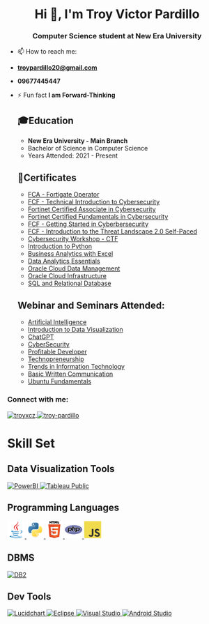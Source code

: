 <h1 align="center">Hi 👋, I'm Troy Victor Pardillo</h1>
<h3 align="center">Computer Science student at New Era University</h3>





- 📫 How to reach me:
- **troypardillo20@gmail.com**
- **09677445447**


- ⚡ Fun fact **I am Forward-Thinking**

  ## 🎓Education
  - **New Era University - Main Branch**
  - Bachelor of Science in Computer Science
  - Years Attended: 2021 - Present

  ## 🏅Certificates
  - [FCA - Fortigate Operator](https://drive.google.com/file/d/17tSq40W9gE5Ie6sT-c-LLCALaab7oM_F/view?usp=sharing)
  - [FCF - Technical Introduction to Cybersecurity](https://drive.google.com/file/d/1HyepBimTZaQ3p8wv17x4f2DACttUajKA/view?usp=sharing)
  - [Fortinet Certified Associate in Cybersecurity](https://drive.google.com/file/d/1GcXXNbSY44hAGJIhZ5C77R9IbrYJ6Aaf/view?usp=sharing)
  - [Fortinet Certified Fundamentals in Cybersecurity](https://drive.google.com/file/d/1veWlye8UYAju_irfUnXSYrhetHh8ePFN/view?usp=sharing)
  - [FCF - Getting Started in Cyberbersecurity ](https://drive.google.com/file/d/1dMrLuDeDg1xWpuFI-D3sSNz1ifL42rhT/view?usp=sharing)
  - [FCF - Introduction to the Threat Landscape 2.0 Self-Paced](https://drive.google.com/file/d/1Ui81swaD7LeUdSKGtqvqw5AF7Kgy8x4y/view?usp=sharing)
  - [Cybersecurity Workshop - CTF](https://drive.google.com/file/d/1YhKp_lJmvGDjR03ztHYOJRsMIsqlNYPU/view?usp=sharing)
  - [Introduction to Python ](https://drive.google.com/file/d/1zVg7dUZUeW72NfrKsecSvcL7rOs9F_ov/view?usp=sharing)
  - [Business Analytics with Excel](https://drive.google.com/file/d/1-DGfUN4HZ0hGSbPN4-NuY0FRsOLESjxB/view?usp=sharing)
  - [Data Analytics Essentials](https://drive.google.com/file/d/1WPl6RO4XbHZShaDMVN8QBkX3WBLT1t9g/view?usp=sharing)
  - [Oracle Cloud Data Management](https://drive.google.com/file/d/1SUGBpBSkCUqJApzEbcg6QpIP1xTsyj4T/view?usp=sharing)
  - [Oracle Cloud Infrastructure](https://drive.google.com/file/d/1duNthxYxTktj4uRUDdOy2AIEDZxZibFe/view?usp=sharing)
  - [SQL and Relational Database](https://drive.google.com/file/d/12sVH1rTWE7xHWT6itAVK7x0aYYC4GFmw/view?usp=sharing)
  
  ## Webinar and Seminars Attended:
  - [Artificial Intelligence](https://drive.google.com/file/d/1GSnoUj0maUSsfcoqqeRS6ZWE3WEZJ6aO/view?usp=sharing)
  - [Introduction to Data Visualization](https://drive.google.com/file/d/1hDMg_IakbFtN_hUXHP6cUV6d1YeOP4ry/view?usp=sharing)
  - [ChatGPT](https://drive.google.com/file/d/14E7DiH11KA1ADz-sN2cAR4aEunNZ4pMc/view?usp=sharing)
  - [CyberSecurity](https://drive.google.com/file/d/1-U__dnoNghP8WoYTaCszo36Iz9iSfVei/view?usp=sharing)
  - [Profitable Developer](https://drive.google.com/file/d/1E3bCmW6udxAtZtLE0GjZBS0e0W1KpuRk/view?usp=sharing)
  - [Technopreneurship](https://drive.google.com/file/d/1aSW_Hg1bQxhOQ6SV7b47f0ZpZVgOe8qX/view?usp=sharing)
  - [Trends in Information Technology](https://drive.google.com/file/d/1-Cv3fLgCAEBvSxV8_-ope1NOAXa0YIo_/view?usp=sharing)
  - [Basic Written Communication](https://drive.google.com/file/d/1kNQ2wIi4N0DfsujALqBXcpygA4Q4itve/view?usp=sharing)
  - [Ubuntu Fundamentals](https://drive.google.com/file/d/1lqWISOuHVVktDxewXj32LVh_9-1bCdzC/view?usp=sharing)
  

<h3 align="left">Connect with me:</h3>
<p align="left">
  <a href="https://fb.com/troyxcz" target="blank">
    <img align="center" src="https://raw.githubusercontent.com/rahuldkjain/github-profile-readme-generator/master/src/images/icons/Social/facebook.svg" alt="troyxcz" height="30" width="40" />
  </a>
  <a href="https://www.linkedin.com/in/troy-pardillo-65a0a3309/details/certifications/" target="blank">
    <img align="center" src="https://raw.githubusercontent.com/rahuldkjain/github-profile-readme-generator/master/src/images/icons/Social/linked-in-alt.svg" alt="troy-pardillo" height="30" width="40" />
  </a>
</p>



# Skill Set

## Data Visualization Tools
<p align="left"> 
  <a href="https://powerbi.microsoft.com/en-us/desktop/" target="_blank" rel="noreferrer"> 
    <img src="https://upload.wikimedia.org/wikipedia/commons/c/cf/New_Power_BI_Logo.svg" alt="PowerBI" width="40" height="40"/> 
  </a> 
  <a href="https://public.tableau.com/" target="_blank" rel="noreferrer"> 
    <img src="https://cdn.worldvectorlogo.com/logos/tableau-software.svg" alt="Tableau Public" width="40" height="40"/> 
  </a> 
</p>

## Programming Languages
<p align="left"> 
  <a href="https://www.java.com" target="_blank" rel="noreferrer"> 
    <img src="https://raw.githubusercontent.com/devicons/devicon/master/icons/java/java-original.svg" alt="java" width="40" height="40"/> 
  </a> 
  <a href="https://www.python.org" target="_blank" rel="noreferrer"> 
    <img src="https://raw.githubusercontent.com/devicons/devicon/master/icons/python/python-original.svg" alt="python" width="40" height="40"/> 
  </a> 
  <a href="https://developer.mozilla.org/en-US/docs/Web/HTML" target="_blank" rel="noreferrer"> 
    <img src="https://raw.githubusercontent.com/devicons/devicon/master/icons/html5/html5-original-wordmark.svg" alt="html" width="40" height="40"/> 
  </a> 
  <a href="https://www.php.net" target="_blank" rel="noreferrer"> 
    <img src="https://raw.githubusercontent.com/devicons/devicon/master/icons/php/php-original.svg" alt="php" width="40" height="40"/> 
  </a> 
  <a href="https://developer.mozilla.org/en-US/docs/Web/JavaScript" target="_blank" rel="noreferrer"> 
    <img src="https://raw.githubusercontent.com/devicons/devicon/master/icons/javascript/javascript-original.svg" alt="javascript" width="40" height="40"/> 
  </a> 
</p>

## DBMS
<p align="left"> 
  <a href="https://www.ibm.com/products/db2" target="_blank" rel="noreferrer"> 
    <img src="https://www.db2tutorial.com/wp-content/uploads/2019/03/db2-tutorial.png" alt="DB2" width="40" height="40"/> 
  </a> 
</p>

## Dev Tools
<p align="left"> 
  <a href="https://www.lucidchart.com/" target="_blank" rel="noreferrer"> 
    <img src="https://encrypted-tbn0.gstatic.com/images?q=tbn:ANd9GcQL7b9P_feX1yThfg-k6-N0TyGHKMa5a7YusA&s" alt="Lucidchart" width="40" height="40"/> 
  </a> 
  <a href="https://www.eclipse.org/" target="_blank" rel="noreferrer"> 
    <img src="https://cdn.freebiesupply.com/logos/large/2x/eclipse-11-logo-png-transparent.png" alt="Eclipse" width="40" height="40"/> 
  </a> 
  <a href="https://visualstudio.microsoft.com/" target="_blank" rel="noreferrer"> 
    <img src="https://logowik.com/content/uploads/images/visual-studio-code7642.jpg" alt="Visual Studio" width="40" height="40"/> 
  </a> 
  <a href="https://developer.android.com/studio" target="_blank" rel="noreferrer"> 
    <img src="https://pbs.twimg.com/media/FwMqYA-WIA0E6Rw.jpg:large" alt="Android Studio" width="40" height="40"/> 
  </a> 
</p>




